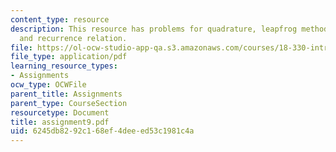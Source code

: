 ```yaml
---
content_type: resource
description: This resource has problems for quadrature, leapfrog method, Bessel function,
  and recurrence relation.
file: https://ol-ocw-studio-app-qa.s3.amazonaws.com/courses/18-330-introduction-to-numerical-analysis-spring-2004/6245db8292c168ef4deeed53c1981c4a_assignment9.pdf
file_type: application/pdf
learning_resource_types:
- Assignments
ocw_type: OCWFile
parent_title: Assignments
parent_type: CourseSection
resourcetype: Document
title: assignment9.pdf
uid: 6245db82-92c1-68ef-4dee-ed53c1981c4a
---
```

